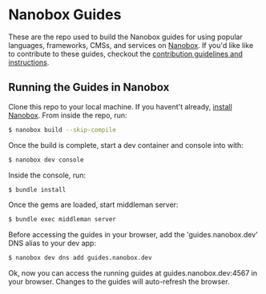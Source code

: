 # Nanobox Guides

These are the repo used to build the Nanobox guides for using popular languages, frameworks, CMSs, and services on [Nanobox](https://nanobox.io). If you'd like like to contribute to these guides, checkout the [contribution guidelines and instructions](https://guides.nanobox.io/contribute/).

## Running the Guides in Nanobox
Clone this repo to your local machine. If you havent't already, [install Nanobox](https://docs.nanobox.io/getting-started/install-nanobox/). From inside the repo, run:

```bash
$ nanobox build --skip-compile
```

Once the build is complete, start a dev container and console into with:

```bash
$ nanobox dev console
```

Inside the console, run:

```bash
$ bundle install
```

Once the gems are loaded, start middleman server:

```bash
$ bundle exec middleman server
```

Before accessing the guides in your browser, add the 'guides.nanobox.dev' DNS alias to your dev app:

```bash
$ nanobox dev dns add guides.nanobox.dev
```

Ok, now you can access the running guides at guides.nanobox.dev:4567 in your browser. Changes to the guides will auto-refresh the browser.
